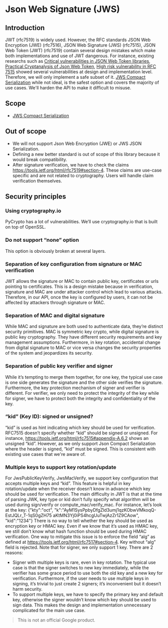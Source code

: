 # Json Web Signature (JWS)
  
## Introduction
JWT (rfc7519) is widely used. However, the RFC standards JSON Web Encryption (JWE) (rfc7516), JSON Web Signature (JWS) (rfc7515), JSON Web Token (JWT) (rfc7519) contain several design mistakes which make both implementations and use of JWT dangerous. For instance, existing researchs such as [Critical vulnerabilities in JSON Web Token libraries](https://auth0.com/blog/critical-vulnerabilities-in-json-web-token-libraries/), [Practical Cryptanalysis of Json Web Token](https://rwc.iacr.org/2017/Slides/nguyen.quan.pdf), [High risk vulnerability in RFC 7515](https://mailarchive.ietf.org/arch/msg/jose/gQU_C_QURVuwmy-Q2qyVwPLQlcg) showed several vulnerabilities at design and implementation level. Therefore, we will only implement a safe subset of it. [JWS Compact Serialization](https://tools.ietf.org/html/rfc7515#section-7.1) while not ideal, is the safest option and covers the majority of use cases. We'll harden the API to make it difficult to misuse.

## Scope
 * [JWS Compact Serialization](https://tools.ietf.org/html/rfc7515#section-7.1)

## Out of scope
 * We will not support Json Web Encryption (JWE) or JWS JSON Serialization. 
 * Defining a new better standard is out of scope of this library because it would break compatibility.
 * After signature verification, we have to check the claims https://tools.ietf.org/html/rfc7519#section-4. These claims are use-case specific and are not related to cryptography. Users will handle claim verification themselves.

## Security principles

### Using cryptography.io
PyCrypto has a lot of vulnerabilities. We’ll use cryptography.io that is built on top of OpenSSL.

### Do not support “none” option
This option is obviously broken at several layers.

### Separation of key configuration from signature or MAC verification
JWT allows the signature or MAC to contain public key, certificates or urls pointing to certificates. This is a design mistake because in verification, signature and MAC are under attacker control which lead to various attacks.
Therefore, in our API, once the key is configured by users, it can not be affected by attackers through signature or MAC.

### Separation of MAC and digital signature
While MAC and signature are both used to authenticate data, they’re distinct security primitives. MAC is symmetric key crypto, while digital signature is public key cryptography. They have different security requirements and key management assumptions. Furthermore, in key rotation, accidental change from digital signature to MAC or vice versa changes the security properties of the system and jeopardizes its security.

### Separation of public key verifier and signer
While it’s tempting to merge them together, for one key, the typical use case is one side generates the signature and the other side verifies the signature. Furthermore, the key protection mechanism of signer and verifier is different. For verifier, we only need to protect the integrity of the key while for signer, we have to protect both the integrity and confidentiality of the key.

### “kid” (Key ID): signed or unsigned?
“kid” is used as hint indicating which key should be used for verification. RFC7515 doesn’t specify whether “kid” should be signed or unsigned. For instance, https://tools.ietf.org/html/rfc7515#appendix-A.6.2 shows an unsigned “kid”. However, as we only support Json Compact Serialization where the header is signed, “kid” must be signed. This is consistent with existing use cases that we're aware of.

### Multiple keys to support key rotation/update
For JwsPublicKeyVerify, JwsMacVerify, we support key configuration that accepts multiple keys and “kid”. This feature is helpful in key rotation/update when the receiver doesn’t know in advance which key should be used for verification.
The main difficulty in JWT is that at the time of parsing JWK, key type or kid don’t fully specify what algorithm will be used during sign/verify or compute_mac/verify_mac. For instance, let’s look at the key:
{"kty":"oct", "k":"AyM1SysPpbyDfgZld3umj1qzKObwVMkoqQ-EstJQLr_T-1qS0gZH75
     aKtMN3Yj0iPS4hcgUuTwjAzZr1Z9CAow", "kid":"1234"}
There is no way to tell whether the key should be used as encryption key or HMAC key. Even if we know that it’s used as HMAC key, we still don’t know what hash function should be used during HMAC verification. One way to mitigate this issue is to enforce the field “alg” as defined at https://tools.ietf.org/html/rfc7517#section-4. Key without “alg” field is rejected. 
Note that for signer, we only support 1 key. There are 2 reasons:

 * Signer with multiple keys is rare, even in key rotation. The typical use case is that the signer switches to new key immediately, while the verifier has some grace period to use both the old key and a new key for verification. Furthermore, if the user needs to use multiple keys in signing, it’s trivial to just create 2 signers; it’s inconvenient but it doesn’t harm security.
 * To support multiple keys, we have to specify the primary key and default key, otherwise the signer wouldn’t know which key should be used to sign data. This makes the design and implementation unnecessary complicated for the main use case.


> This is not an official Google product.
